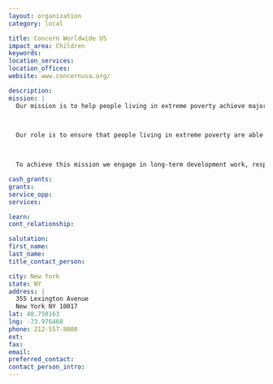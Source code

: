 ```yaml
---
layout: organization
category: local

title: Concern Worldwide US
impact_area: Children
keywords: 
location_services: 
location_offices: 
website: www.concernusa.org/‎

description: 
mission: |
  Our mission is to help people living in extreme poverty achieve major improvements in their lives that last and spread without ongoing support from Concern.

  

  Our role is to ensure that people living in extreme poverty are able to meet their basic needs, achieve their rights and manage their own development. We do so by working with communities and by using our shared experience and knowledge to address the root causes of extreme poverty.

  

  To achieve this mission we engage in long-term development work, respond to emergency situations, and seek to address the root causes of poverty.

cash_grants: 
grants: 
service_opp: 
services: 

learn: 
cont_relationship: 

salutation: 
first_name: 
last_name: 
title_contact_person: 

city: New York
state: NY
address: |
  355 Lexington Avenue     
  New York NY 10017
lat: 40.750163
lng: -73.976468
phone: 212-557-8000
ext: 
fax: 
email: 
preferred_contact: 
contact_person_intro: 
---
```

